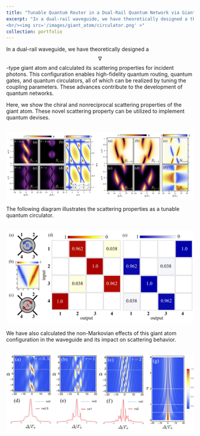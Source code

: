 ```yaml
---
title: "Tunable Quantum Router in a Dual-Rail Quantum Network via Giant Atom"
excerpt: "In a dual-rail waveguide, we have theoretically designed a three level giant atom and calculated its scattering properties for incident photons. This configuration enables high-fidelity quantum routing, quantum gates, and quantum circulators, all of which can be realized by tuning the coupling parameters. These advances contribute to the development of quantum networks.
<br/><img src='/images/giant_atom/circulator.png' >"
collection: portfolio
---
```

In a dual-rail waveguide, we have theoretically designed a $$\nabla$$-type giant atom and calculated its scattering properties for incident photons. This configuration enables high-fidelity quantum routing, quantum gates, and quantum circulators, all of which can be realized by tuning the coupling parameters. These advances contribute to the development of quantum networks.

Here, we show the chiral and nonreciprocal scattering properties of the giant atom. These novel scattering property can be utilized to implement quantum devises.

<br/><img src='/images/giant_atom/scateringfig.png' > 

The following diagram illustrates the scattering properties as a tunable quantum circulator.

<br/><img src='/images/giant_atom/circulator.png' > 

We have also calculated the non-Markovian effects of this giant atom configuration in the waveguide and its impact on scattering behavior.

<br/><img src='/images/giant_atom/nonmarkovin.png' >